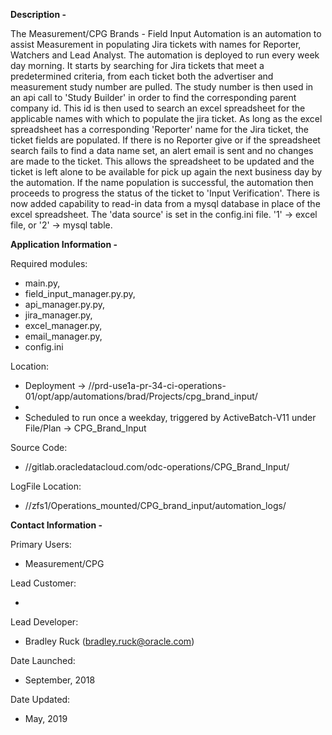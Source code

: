 **Description -**

The Measurement/CPG Brands - Field Input Automation is an automation to assist Measurement in populating Jira tickets
with names for Reporter, Watchers and Lead Analyst. The automation is deployed to run every week day morning. It
starts by searching for Jira tickets that meet a predetermined criteria, from each ticket both the advertiser and
measurement study number are pulled.  The study number is then used in an api call to 'Study Builder' in order to
find the corresponding parent company id.  This id is then used to search an excel spreadsheet for the applicable
names with which to populate the jira ticket.  As long as the excel spreadsheet has a corresponding 'Reporter' name
for the Jira ticket, the ticket fields are populated. If there is no Reporter give or if the spreadsheet search fails
to find a data name set, an alert email is sent and no changes are made to the ticket.  This allows the spreadsheet
to be updated and the ticket is left alone to be available for pick up again the next business day by the automation.
If the name population is successful, the automation then proceeds to progress the status of the ticket to 'Input 
Verification'.
There is now added capability to read-in data from a mysql database in place of the excel spreadsheet. 
The 'data source' is set in the config.ini file. '1' -> excel file, or '2' -> mysql table.

**Application Information -**

Required modules: <ul>
                  <li>main.py,
                  <li>field_input_manager.py.py,
                  <li>api_manager.py.py,
                  <li>jira_manager.py,
                  <li>excel_manager.py,
                  <li>email_manager.py,
                  <li>config.ini
                  </ul>

Location:         <ul>
                  <li>Deployment -> //prd-use1a-pr-34-ci-operations-01/opt/app/automations/brad/Projects/cpg_brand_input/
                  <li>
                  <li>Scheduled to run once a weekday, triggered by ActiveBatch-V11 under File/Plan -> CPG_Brand_Input
                  </ul>

Source Code:      <ul>
                  <li>//gitlab.oracledatacloud.com/odc-operations/CPG_Brand_Input/
                  </ul>

LogFile Location: <ul>
                  <li>//zfs1/Operations_mounted/CPG_brand_input/automation_logs/
                  </ul>

**Contact Information -**

Primary Users:    <ul>
                  <li>Measurement/CPG
                  </ul>

Lead Customer:    <ul>
                  <li>
                  </ul>

Lead Developer:   <ul>
                  <li>Bradley Ruck (bradley.ruck@oracle.com)
                  </ul>

Date Launched:    <ul>
                  <li>September, 2018
                  </ul>
Date Updated:     <ul>
                  <li>May, 2019
                  </ul>
